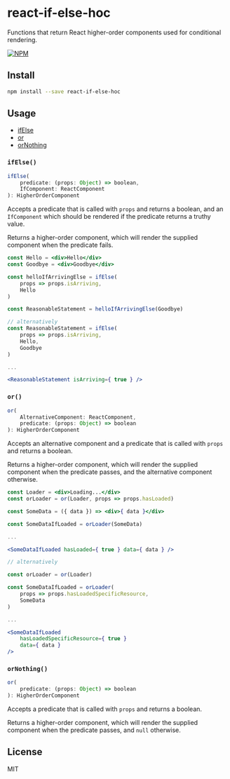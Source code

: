 # react-if-else-hoc

Functions that return React higher-order components used for conditional rendering.

[![NPM](https://img.shields.io/npm/v/react-if-else-hoc.svg)](https://www.npmjs.com/package/react-if-else-hoc)

## Install

```bash
npm install --save react-if-else-hoc
```

## Usage

* [ifElse](#ifelse)
* [or](#or)
* [orNothing](#ornothing)

### `ifElse()`

```js
ifElse(
    predicate: (props: Object) => boolean,
    IfComponent: ReactComponent
): HigherOrderComponent
```

Accepts a predicate that is called with `props` and returns a boolean, and an `IfComponent` which should be rendered if the predicate returns a truthy value.

Returns a higher-order component, which will render the supplied component when the predicate fails.

```jsx
const Hello = <div>Hello</div>
const Goodbye = <div>Goodbye</div>

const helloIfArrivingElse = ifElse(
    props => props.isArriving,
    Hello
)

const ReasonableStatement = helloIfArrivingElse(Goodbye)

// alternatively
const ReasonableStatement = ifElse(
    props => props.isArriving,
    Hello,
    Goodbye
)

...

<ReasonableStatement isArriving={ true } />
```

### `or()`

```js
or(
    AlternativeComponent: ReactComponent,
    predicate: (props: Object) => boolean
): HigherOrderComponent
```

Accepts an alternative component and a predicate that is called with `props` and returns a boolean.

Returns a higher-order component, which will render the supplied component when the predicate passes, and the alternative component otherwise.

```jsx
const Loader = <div>Loading...</div>
const orLoader = or(Loader, props => props.hasLoaded)

const SomeData = ({ data }) => <div>{ data }</div>

const SomeDataIfLoaded = orLoader(SomeData)

...

<SomeDataIfLoaded hasLoaded={ true } data={ data } />

// alternatively

const orLoader = or(Loader)

const SomeDataIfLoaded = orLoader(
    props => props.hasLoadedSpecificResource,
    SomeData
)

...

<SomeDataIfLoaded
    hasLoadedSpecificResource={ true }
    data={ data }
/>
```

### `orNothing()`

```js
or(
    predicate: (props: Object) => boolean
): HigherOrderComponent
```

Accepts a predicate that is called with `props` and returns a boolean.

Returns a higher-order component, which will render the supplied component when the predicate passes, and `null` otherwise.

## License

MIT
